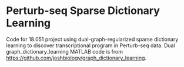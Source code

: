 # Perturb-seq Sparse Dictionary Learning

Code for 18.051 project using dual-graph-regularized sparse dictionary learning to discover transcriptional program in Perturb-seq data. Dual graph_dictionary_learning MATLAB code is from https://github.com/joshbiology/graph_dictionary_learning.
